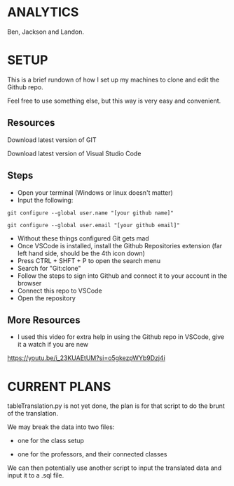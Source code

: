 # ANALYTICS
Ben, Jackson and Landon.

# SETUP
This is a brief rundown of how I set up my machines to clone and edit the Github repo.

Feel free to use something else, but this way is very easy and convenient.

## Resources
Download latest version of GIT

Download latest version of Visual Studio Code

## Steps 
- Open your terminal (Windows or linux doesn't matter)
- Input the following:
```
git configure --global user.name "[your github name]"
    
git configure --global user.email "[your github email]"
```
- Without these things configured Git gets mad
- Once VSCode is installed, install the Github Repositories extension
    (far left hand side, should be the 4th icon down)
- Press CTRL + SHFT + P to open the search menu
- Search for "Git:clone"
- Follow the steps to sign into Github and connect it to your account in the browser
- Connect this repo to VSCode 
- Open the repository

## More Resources
- I used this video for extra help in using the Github repo in VSCode, give it a watch if you are new

https://youtu.be/i_23KUAEtUM?si=o5gkezpWYb9Dzj4i

# CURRENT PLANS
tableTranslation.py is not yet done, the plan is for that script to do the brunt of the translation.
    
We may break the data into two files:

- one for the class setup

- one for the professors, and their connected classes

We can then potentially use another script to input the translated data and input it to a .sql file.

